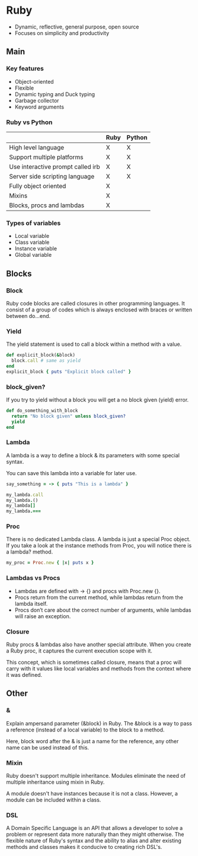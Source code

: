 # Ruby

- Dynamic, reflective, general purpose, open source
- Focuses on simplicity and productivity

## Main 

### Key features

- Object-oriented
- Flexible
- Dynamic typing and Duck typing
- Garbage collector
- Keyword arguments

### Ruby vs Python

|                                   | Ruby | Python |
|-----------------------------------|------|--------|
| High level language               | X    | X      |
| Support multiple platforms        | X    | X      |
| Use interactive prompt called irb | X    | X      |
| Server side scripting language    | X    | X      |
| Fully object oriented             | X    |        |
| Mixins                            | X    |        |
| Blocks, procs and lambdas         | X    |        |

### Types of variables

- Local variable
- Class variable
- Instance variable
- Global variable

## Blocks

### Block

Ruby code blocks are called closures in other programming languages. It consist of a group of codes which is always enclosed with braces or written between do...end.

### Yield

The yield statement is used to call a block within a method with a value.

```ruby
def explicit_block(&block)
  block.call # same as yield
end
explicit_block { puts "Explicit block called" }
```

### block_given?

If you try to yield without a block you will get a no block given (yield) error.

```ruby
def do_something_with_block
  return "No block given" unless block_given?
  yield
end
```

### Lambda

A lambda is a way to define a block & its parameters with some special syntax.

You can save this lambda into a variable for later use.

```ruby
say_something = -> { puts "This is a lambda" }
```

```ruby
my_lambda.call
my_lambda.()
my_lambda[]
my_lambda.===
```

### Proc

There is no dedicated Lambda class. A lambda is just a special Proc object. If you take a look at the instance methods from Proc, you will notice there is a lambda? method.

```ruby
my_proc = Proc.new { |x| puts x }
```

### Lambdas vs Procs

- Lambdas are defined with -> {} and procs with Proc.new {}.
- Procs return from the current method, while lambdas return from the lambda itself.
- Procs don’t care about the correct number of arguments, while lambdas will raise an exception.

### Closure

Ruby procs & lambdas also have another special attribute. When you create a Ruby proc, it captures the current execution scope with it.

This concept, which is sometimes called closure, means that a proc will carry with it values like local variables and methods from the context where it was defined.

## Other

### &

Explain ampersand parameter (&block) in Ruby.
The &block is a way to pass a reference (instead of a local variable) to the block to a method.

Here, block word after the & is just a name for the reference, any other name can be used instead of this.

### Mixin

Ruby doesn't support multiple inheritance. Modules eliminate the need of multiple inheritance using mixin in Ruby.

A module doesn't have instances because it is not a class. However, a module can be included within a class.

### DSL

A Domain Specific Language is an API that allows a developer to solve a problem or represent data more naturally than they might otherwise. The flexible nature of Ruby's syntax and the ability to alias and alter existing methods and classes makes it conducive to creating rich DSL's.
